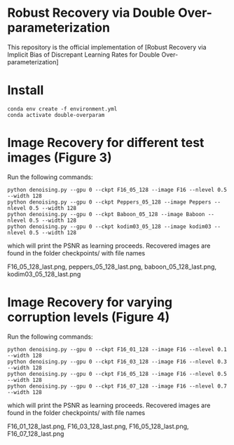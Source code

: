 # Robust Recovery via Double Over-parameterization

This repository is the official implementation of [Robust Recovery via Implicit Bias of Discrepant Learning Rates
for Double Over-parameterization]

# Install

```
conda env create -f environment.yml
conda activate double-overparam
```

# Image Recovery for different test images (Figure 3)

Run the following commands:

```
python denoising.py --gpu 0 --ckpt F16_05_128 --image F16 --nlevel 0.5 --width 128
python denoising.py --gpu 0 --ckpt Peppers_05_128 --image Peppers --nlevel 0.5 --width 128
python denoising.py --gpu 0 --ckpt Baboon_05_128 --image Baboon --nlevel 0.5 --width 128 
python denoising.py --gpu 0 --ckpt kodim03_05_128 --image kodim03 --nlevel 0.5 --width 128 
```
which will print the PSNR as learning proceeds. Recovered images are found in the folder checkpoints/ with file names

F16_05_128_last.png, peppers_05_128_last.png, baboon_05_128_last.png, kodim03_05_128_last.png

# Image Recovery for varying corruption levels (Figure 4)

Run the following commands:

```
python denoising.py --gpu 0 --ckpt F16_01_128 --image F16 --nlevel 0.1 --width 128
python denoising.py --gpu 0 --ckpt F16_03_128 --image F16 --nlevel 0.3 --width 128
python denoising.py --gpu 0 --ckpt F16_05_128 --image F16 --nlevel 0.5 --width 128
python denoising.py --gpu 0 --ckpt F16_07_128 --image F16 --nlevel 0.7 --width 128
```
which will print the PSNR as learning proceeds. Recovered images are found in the folder checkpoints/ with file names

F16_01_128_last.png, F16_03_128_last.png, F16_05_128_last.png, F16_07_128_last.png
